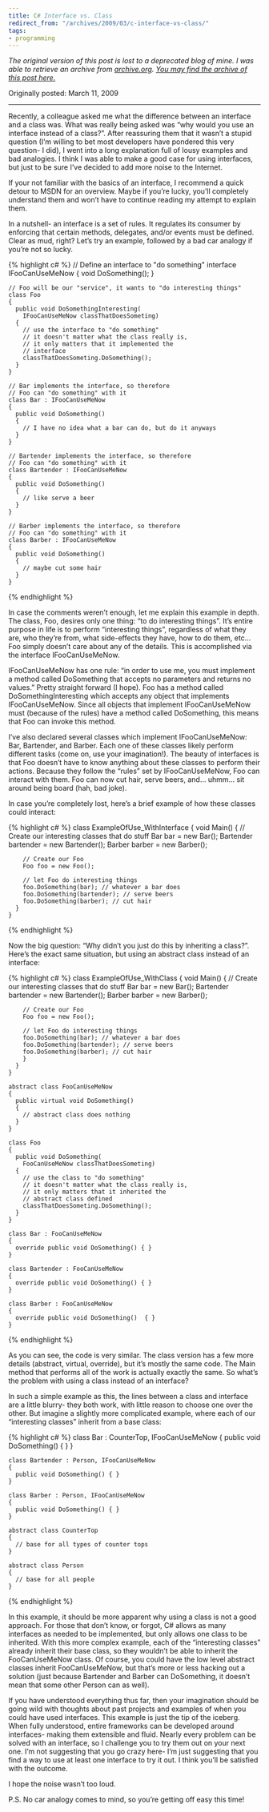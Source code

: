 ```yaml
---
title: C# Interface vs. Class
redirect_from: "/archives/2009/03/c-interface-vs-class/"
tags:
- programming
---
```


_The original version of this post is lost to a deprecated blog of mine. I was able to retrieve an archive from [archive.org](https://archive.org). [You may find the archive of this post here.](
https://web.archive.org/web/20101121204212/http://www.jordansirwin.com/archives/2009/03/c-interface-vs-class)_

Originally posted: March 11, 2009

---


Recently, a colleague asked me what the difference between an interface and a class was. What was really being asked was “why would you use an interface instead of a class?”. After reassuring them that it wasn’t a stupid question (I’m willing to bet most developers have pondered this very question- I did), I went into a long explanation full of lousy examples and bad analogies. I think I was able to make a good case for using interfaces, but just to be sure I’ve decided to add more noise to the Internet.

If your not familiar with the basics of an interface, I recommend a quick detour to MSDN for an overview. Maybe if you’re lucky, you’ll completely understand them and won’t have to continue reading my attempt to explain them.

In a nutshell- an interface is a set of rules. It regulates its consumer by enforcing that certain methods, delegates, and/or events must be defined. Clear as mud, right? Let’s try an example, followed by a bad car analogy if you’re not so lucky.

{% highlight c# %}
    // Define an interface to "do something"
    interface IFooCanUseMeNow
    {
      void DoSomething();
    }

    // Foo will be our "service", it wants to "do interesting things"
    class Foo
    {
      public void DoSomethingInteresting(
        IFooCanUseMeNow classThatDoesSometing)
      {
        // use the interface to "do something"
        // it doesn't matter what the class really is,
        // it only matters that it implemented the
        // interface
        classThatDoesSometing.DoSomething();
      }
    }

    // Bar implements the interface, so therefore
    // Foo can "do something" with it
    class Bar : IFooCanUseMeNow
    {
      public void DoSomething()
      {
        // I have no idea what a bar can do, but do it anyways
      }
    }

    // Bartender implements the interface, so therefore
    // Foo can "do something" with it
    class Bartender : IFooCanUseMeNow
    {
      public void DoSomething()
      {
        // like serve a beer
      }
    }

    // Barber implements the interface, so therefore
    // Foo can "do something" with it
    class Barber : IFooCanUseMeNow
    {
      public void DoSomething()
      {
        // maybe cut some hair
      }
    }
{% endhighlight %}

In case the comments weren’t enough, let me explain this example in depth. The class, Foo, desires only one thing: “to do interesting things”. It’s entire purpose in life is to perform “interesting things”, regardless of what they are, who they’re from, what side-effects they have, how to do them, etc… Foo simply doesn’t care about any of the details. This is accomplished via the interface IFooCanUseMeNow.

IFooCanUseMeNow has one rule: “in order to use me, you must implement a method called DoSomething that accepts no parameters and returns no values.” Pretty straight forward (I hope). Foo has a method called DoSomethingInteresting which accepts any object that implements IFooCanUseMeNow. Since all objects that implement IFooCanUseMeNow must (because of the rules) have a method called DoSomething, this means that Foo can invoke this method.

I’ve also declared several classes which implement IFooCanUseMeNow: Bar, Bartender, and Barber. Each one of these classes likely perform different tasks (come on, use your imagination!). The beauty of interfaces is that Foo doesn’t have to know anything about these classes to perform their actions. Because they follow the “rules” set by IFooCanUseMeNow, Foo can interact with them. Foo can now cut hair, serve beers, and… uhmm… sit around being board (hah, bad joke).

In case you’re completely lost, here’s a brief example of how these classes could interact:


{% highlight c# %}
    class ExampleOfUse_WithInterface
    {
      void Main()
      {
        // Create our interesting classes that do stuff
        Bar bar = new Bar();
        Bartender bartender = new Bartender();
        Barber barber = new Barber();

        // Create our Foo
        Foo foo = new Foo();

        // let Foo do interesting things
        foo.DoSomething(bar); // whatever a bar does
        foo.DoSomething(bartender); // serve beers
        foo.DoSomething(barber); // cut hair
      }
    }
{% endhighlight %}

Now the big question: “Why didn’t you just do this by inheriting a class?”. Here’s the exact same situation, but using an abstract class instead of an interface:


{% highlight c# %}
    class ExampleOfUse_WithClass
    {
      void Main()
      {
        // Create our interesting classes that do stuff
        Bar bar = new Bar();
        Bartender bartender = new Bartender();
        Barber barber = new Barber();

        // Create our Foo
        Foo foo = new Foo();

        // let Foo do interesting things
        foo.DoSomething(bar); // whatever a bar does
        foo.DoSomething(bartender); // serve beers
        foo.DoSomething(barber); // cut hair
        }
      }
    }

    abstract class FooCanUseMeNow
    {
      public virtual void DoSomething()
      {
        // abstract class does nothing
      }
    }

    class Foo
    {
      public void DoSomething(
        FooCanUseMeNow classThatDoesSometing)
      {
        // use the class to "do something"
        // it doesn't matter what the class really is,
        // it only matters that it inherited the
        // abstract class defined
        classThatDoesSometing.DoSomething();
      }
    }

    class Bar : FooCanUseMeNow
    {
      override public void DoSomething() { }
    }

    class Bartender : FooCanUseMeNow
    {
      override public void DoSomething() { }
    }

    class Barber : FooCanUseMeNow
    {
      override public void DoSomething()  { }
    }
{% endhighlight %}

As you can see, the code is very similar. The class version has a few more details (abstract, virtual, override), but it’s mostly the same code. The Main method that performs all of the work is actually exactly the same. So what’s the problem with using a class instead of an interface?

In such a simple example as this, the lines between a class and interface are a little blurry- they both work, with little reason to choose one over the other. But imagine a slightly more complicated example, where each of our “interesting classes” inherit from a base class:


{% highlight c# %}
    class Bar : CounterTop, IFooCanUseMeNow
    {
      public void DoSomething() { }
    }

    class Bartender : Person, IFooCanUseMeNow
    {
      public void DoSomething() { }
    }

    class Barber : Person, IFooCanUseMeNow
    {
      public void DoSomething() { }
    }

    abstract class CounterTop
    {
      // base for all types of counter tops
    }

    abstract class Person 
    {
      // base for all people
    }
{% endhighlight %}

In this example, it should be more apparent why using a class is not a good approach. For those that don’t know, or forgot, C# allows as many interfaces as needed to be implemented, but only allows one class to be inherited. With this more complex example, each of the “interesting classes” already inherit their base class, so they wouldn’t be able to inherit the FooCanUseMeNow class. Of course, you could have the low level abstract classes inherit FooCanUseMeNow, but that’s more or less hacking out a solution (just because Bartender and Barber can DoSomething, it doesn’t mean that some other Person can as well).

If you have understood everything thus far, then your imagination should be going wild with thoughts about past projects and examples of when you could have used interfaces. This example is just the tip of the iceberg. When fully understood, entire frameworks can be developed around interfaces- making them extensible and fluid. Nearly every problem can be solved with an interface, so I challenge you to try them out on your next one. I’m not suggesting that you go crazy here- I’m just suggesting that you find a way to use at least one interface to try it out. I think you’ll be satisfied with the outcome.

I hope the noise wasn’t too loud.

P.S. No car analogy comes to mind, so you’re getting off easy this time!